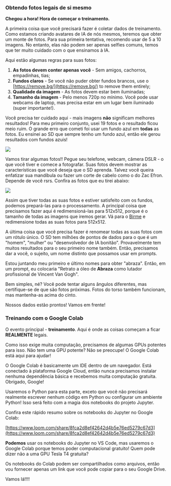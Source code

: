 ### Obtendo fotos legais de si mesmo

**Chegou a hora! Hora de começar o treinamento.** 

A primeira coisa que você precisará fazer é coletar dados de treinamento. Como estamos criando avatares de IA de nós mesmos, teremos que obter um monte de fotos. Para sua primeira tentativa, recomendo usar de 5 a 10 imagens. No entanto, elas não podem ser apenas selfies comuns, temos que ter muito cuidado com o que ensinamos à IA.

Aqui estão algumas regras para suas fotos:

1. **As fotos devem conter apenas você** - Sem amigos, cachorros, empadinhas, tias;
2. **Fundos claros** - Se você não puder obter fundos brancos, use o [https://remove.bg/](https://remove.bg/) to remove them entirely;
3. **Qualidade da imagem** - As fotos devem estar bem iluminadas;
4. **Tamanho da imagem** - Pelo menos 720p no mínimo. Você pode usar webcams de laptop, mas precisa estar em um lugar bem iluminado (super importante!).

Você precisa ter cuidado aqui - mais imagens **não** significam melhores resultados! Para meu primeiro conjunto, usei 19 fotos e o resultado ficou meio ruim. O grande erro que cometi foi usar um fundo azul em **todas** as fotos. Eu ensinei ao SD que sempre tenho um fundo azul, então ele gerou resultados com fundos azuis!

![](https://hackmd.io/_uploads/H1hAD6Ncj.png)

Vamos tirar algumas fotos!! Pegue seu telefone, webcam, câmera DSLR - o que você tiver e comece a fotografar. Suas fotos devem mostrar as características que você deseja que o SD aprenda. Talvez você queira enfatizar sua mandíbula ou fazer um corte de cabelo como o do Zac Efron. Depende de você rsrs. Confira as fotos que eu tirei abaixo:

![](https://hackmd.io/_uploads/rJxzOpEqo.png)

Assim que tiver todas as suas fotos e estiver satisfeito com os fundos, podemos prepará-las para o processamento. A principal coisa que precisamos fazer aqui é redimensioná-las para 512x512, porque é o tamanho de todas as imagens que iremos gerar. Vá para o [Birme](https://www.birme.net/?target_width=512&target_height=512) e redimensione todas as suas fotos para 512x512.

A última coisa que você precisa fazer é renomear todas as suas fotos com um rótulo único. O SD tem milhões de pontos de dados para o que é um "homem", "mulher" ou "desenvolvedor de IA bonitão". Provavelmente tem muitos resultados para o seu primeiro nome também. Então, precisamos dar a você, o sujeito, um nome distinto que possamos usar em prompts.

Estou juntando meu primeiro e último nomes para obter "abraza". Então, em um prompt, eu colocaria "Retrato a óleo de **Abraza** como lutador profissional de Vincent Van Gogh".

Bem simples, né? Você pode tentar alguns ângulos diferentes, mas certifique-se de que são fotos próximas. Fotos do torso também funcionam, mas mantenha-as acima do cinto.

Nossos dados estão prontos! Vamos em frente! 

### Treinando com o Google Colab

O evento principal - **treinamento**. Aqui é onde as coisas começam a ficar **REALMENTE** legais.

Como isso exige muita computação, precisamos de algumas GPUs potentes para isso. Não tem uma GPU potente? Não se preocupe! O Google Colab está aqui para ajudar!

O Google Colab é basicamente um IDE dentro de um navegador. Está conectado à plataforma Google Cloud, então nunca precisamos instalar nenhuma dependência básica e recebemos muita computação gratuita. Obrigado, Google!

Usaremos o Python para esta parte, exceto que você não precisará realmente escrever nenhum código em Python ou configurar um ambiente Python! Isso será feito com a magia dos notebooks do projeto Jupyter.

Confira este rápido resumo sobre os notebooks do Jupyter no Google Colab:

[https://www.loom.com/share/8fca2d8ef42642d4b5e76ed5279c67d3](https://www.loom.com/share/8fca2d8ef42642d4b5e76ed5279c67d3)

**Podemos** usar os notebooks do Jupyter no VS Code, mas usaremos o Google Colab porque temos poder computacional gratuito! Quem pode dizer não a uma GPU Tesla T4 gratuita?

Os notebooks do Colab podem ser compartilhados como arquivos, então vou fornecer apenas um link que você pode copiar para o seu Google Drive.

Vamos lá!!!!
